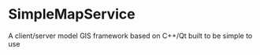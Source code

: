 SimpleMapService
================

A client/server model GIS framework based on C++/Qt built to be simple to use